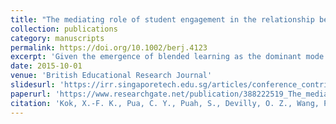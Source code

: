 ```yaml
---
title: "The mediating role of student engagement in the relationship between teacher and digital support and learner satisfaction in blended learning environments at higher education"
collection: publications
category: manuscripts
permalink: https://doi.org/10.1002/berj.4123
excerpt: 'Given the emergence of blended learning as the dominant mode of learning at university in a post-COVID-19 world, the need to examine students' perceptions of blended learning is increasingly becoming more important. This study examined the mediating role of student engagement in the relationship between the types of support (i.e., teacher, digital) and learner satisfaction in blended learning environments. A sample of 674 Year 1 and Year 2 students from a public university in Singapore participated in this study. Structural equation modelling showed that (1) teacher autonomy and digital relatedness support predicted agentic engagement, (2) digital competence and relatedness support predicted emotional engagement, (3) emotional engagement predicted all learner satisfaction facets except for learner–instructor interaction and (4) agentic engagement predicted all learner satisfaction facets except for learner–technology interaction. Of the four dimensions of student engagement, only emotional and agentic engagement mediated the relationships between various dimensions of support and learner satisfaction. Overall, these findings highlight the importance of emotionally engaging students and imbuing a sense of agency in them to enhance the relationships between the types of support and learner satisfaction.'
date: 2015-10-01
venue: 'British Educational Research Journal'
slidesurl: 'https://irr.singaporetech.edu.sg/articles/conference_contribution/Student_Engagement_as_a_Bridge_between_Support_and_Learner_Satisfaction_in_Blended_Learning_Environments_at_Higher_Education/29231579?file=56284028'
paperurl: 'https://www.researchgate.net/publication/388222519_The_mediating_role_of_student_engagement_in_the_relationship_between_teacher_and_digital_support_and_learner_satisfaction_in_blended_learning_environments_at_higher_education'
citation: 'Kok, X.-F. K., Pua, C. Y., Puah, S., Devilly, O. Z., Wang, P. C., & Chua, E. C.-P. (2025). The mediating role of student engagement in the relationship between teacher and digital support and learner satisfaction in blended learning environments at higher education. British Educational Research Journal, 51(3), 1313–1341. https://doi.org/10.1002/berj.4123'
---
```

